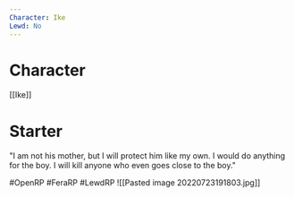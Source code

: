 ```yaml
---
Character: Ike
Lewd: No
---
```

# Character
[[Ike]]

# Starter
"I am not his mother, but I will protect him like my own. I would do anything for the boy. I will kill anyone who even goes close to the boy."
 

#OpenRP #FeraRP #LewdRP 
![[Pasted image 20220723191803.jpg]]